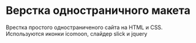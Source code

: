 # Верстка одностраничного макета

Врестка простого одностраниченого сайта на HTML и CSS. Используются иконки icomoon, слайдер slick и jquery
